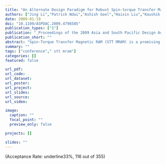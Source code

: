 ```yaml
---
title: "An Alternate Design Paradigm for Robust Spin-torque Transfer Magnetic RAM (STT MRAM) from Circuit/Architecture Perspective"
authors: ["Jing Li","Patrick Ndai","Ashish Goel","Haixin Liu","Kaushik Roy"]
date: 2009-01-19
doi: "10.1109/ASPDAC.2009.4796585"
publication_types: ["1"]
publication: "_Proceedings of the 2009 Asia and South Pacific Design Automation Conference_"
publication_short: ""
abstract: "Spin-Torque Transfer Magnetic RAM (STT MRAM) is a promising candidate for future embedded applications. It provides desirable memory attributes such as fast access time, low cost, high density and non-volatility. However, variations in process parameters can lead to a large number of cells to fail, severely affecting the yield of the memory array. In this paper, we provide a thorough analysis of the impact of design parameters on parametric failures due to process variations. To achieve high memory yield without incurring expensive technology modification, we developed an alternate design paradigm ---circuit/architecture co-design --- to take advantage of different levels of design hierarchy (circuit and architecture) to improve the yield and memory density. The technique decouples the conflicting design requirements for read stability/writability and density. Consequently, the memory cell failure probability reduces by 48% and cell area reduces by 21% with negligible performance degradation (~0.4%)."
summary: ""
tags: ["conference"," stt mram"]
categories: []
featured: false

url_pdf:
url_code:
url_dataset:
url_poster:
url_project:
url_slides:
url_source:
url_video:

image:
  caption: ""
  focal_point: ""
  preview_only: false

projects: []

slides: ""
---
```


(Acceptance Rate: underline33%, 116 out of 355)

